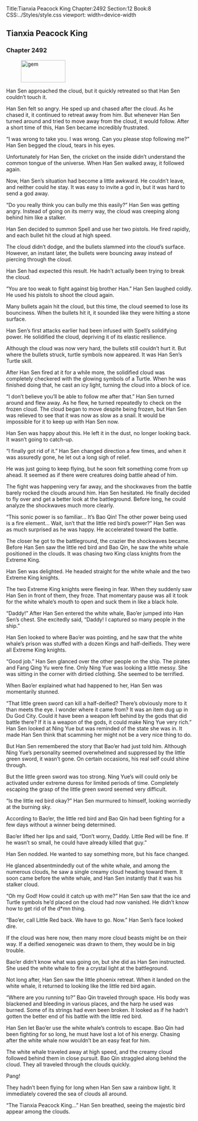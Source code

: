 Title:Tianxia Peacock King 
Chapter:2492 
Section:12 
Book:8 
CSS:../Styles/style.css 
viewport: width=device-width
  
## Tianxia Peacock King
### Chapter 2492 
<figure>
	<img src="../Images/gem.gif" alt="gem" id="gem" width="120" height="60" />
</figure>
  

  
  Han Sen approached the cloud, but it quickly retreated so that Han Sen couldn’t touch it.

Han Sen felt so angry. He sped up and chased after the cloud. As he chased it, it continued to retreat away from him. But whenever Han Sen turned around and tried to move away from the cloud, it would follow. After a short time of this, Han Sen became incredibly frustrated.

“I was wrong to take you. I was wrong. Can you please stop following me?” Han Sen begged the cloud, tears in his eyes.

Unfortunately for Han Sen, the cricket on the inside didn’t understand the common tongue of the universe. When Han Sen walked away, it followed again.

Now, Han Sen’s situation had become a little awkward. He couldn’t leave, and neither could he stay. It was easy to invite a god in, but it was hard to send a god away.

“Do you really think you can bully me this easily?” Han Sen was getting angry. Instead of going on its merry way, the cloud was creeping along behind him like a stalker.

Han Sen decided to summon Spell and use her two pistols. He fired rapidly, and each bullet hit the cloud at high speed.

The cloud didn’t dodge, and the bullets slammed into the cloud’s surface. However, an instant later, the bullets were bouncing away instead of piercing through the cloud.

Han Sen had expected this result. He hadn’t actually been trying to break the cloud.

“You are too weak to fight against big brother Han.” Han Sen laughed coldly. He used his pistols to shoot the cloud again.

Many bullets again hit the cloud, but this time, the cloud seemed to lose its bounciness. When the bullets hit it, it sounded like they were hitting a stone surface.

Han Sen’s first attacks earlier had been infused with Spell’s solidifying power. He solidified the cloud, depriving it of its elastic resilience.

Although the cloud was now very hard, the bullets still couldn’t hurt it. But where the bullets struck, turtle symbols now appeared. It was Han Sen’s Turtle skill.

After Han Sen fired at it for a while more, the solidified cloud was completely checkered with the glowing symbols of a Turtle. When he was finished doing that, he cast an icy light, turning the cloud into a block of ice.

“I don’t believe you’ll be able to follow me after that.” Han Sen turned around and flew away. As he flew, he turned repeatedly to check on the frozen cloud. The cloud began to move despite being frozen, but Han Sen was relieved to see that it was now as slow as a snail. It would be impossible for it to keep up with Han Sen now.

Han Sen was happy about this. He left it in the dust, no longer looking back. It wasn’t going to catch-up.

“I finally got rid of it.” Han Sen changed direction a few times, and when it was assuredly gone, he let out a long sigh of relief.

He was just going to keep flying, but he soon felt something come from up ahead. It seemed as if there were creatures doing battle ahead of him.

The fight was happening very far away, and the shockwaves from the battle barely rocked the clouds around him. Han Sen hesitated. He finally decided to fly over and get a better look at the battleground. Before long, he could analyze the shockwaves much more clearly.

“This sonic power is so familiar… It’s Bao Qin! The other power being used is a fire element… Wait, isn’t that the little red bird’s power?” Han Sen was as much surprised as he was happy. He accelerated toward the battle.

The closer he got to the battleground, the crazier the shockwaves became. Before Han Sen saw the little red bird and Bao Qin, he saw the white whale positioned in the clouds. It was chasing two King class knights from the Extreme King.

Han Sen was delighted. He headed straight for the white whale and the two Extreme King knights.

The two Extreme King knights were fleeing in fear. When they suddenly saw Han Sen in front of them, they froze. That momentary pause was all it took for the white whale’s mouth to open and suck them in like a black hole.

“Daddy!” After Han Sen entered the white whale, Bao’er jumped into Han Sen’s chest. She excitedly said, “Daddy! I captured so many people in the ship.”

Han Sen looked to where Bao’er was pointing, and he saw that the white whale’s prison was stuffed with a dozen Kings and half-deifieds. They were all Extreme King knights.

“Good job.” Han Sen glanced over the other people on the ship. The pirates and Fang Qing Yu were fine. Only Ning Yue was looking a little messy. She was sitting in the corner with dirtied clothing. She seemed to be terrified.

When Bao’er explained what had happened to her, Han Sen was momentarily stunned.

“That little green sword can kill a half-deified? There’s obviously more to it than meets the eye. I wonder where it came from? It was an item dug up in Du God City. Could it have been a weapon left behind by the gods that did battle there? If it is a weapon of the gods, it could make Ning Yue very rich.” Han Sen looked at Ning Yue but was reminded of the state she was in. It made Han Sen think that scamming her might not be a very nice thing to do.

But Han Sen remembered the story that Bao’er had just told him. Although Ning Yue’s personality seemed overwhelmed and suppressed by the little green sword, it wasn’t gone. On certain occasions, his real self could shine through.

But the little green sword was too strong. Ning Yue’s will could only be activated under extreme duress for limited periods of time. Completely escaping the grasp of the little green sword seemed very difficult.

“Is the little red bird okay?” Han Sen murmured to himself, looking worriedly at the burning sky.

According to Bao’er, the little red bird and Bao Qin had been fighting for a few days without a winner being determined.

Bao’er lifted her lips and said, “Don’t worry, Daddy. Little Red will be fine. If he wasn’t so small, he could have already killed that guy.”

Han Sen nodded. He wanted to say something more, but his face changed.

He glanced absentmindedly out of the white whale, and among the numerous clouds, he saw a single creamy cloud heading toward them. It soon came before the white whale, and Han Sen instantly that it was his stalker cloud.

“Oh my God! How could it catch up with me?” Han Sen saw that the ice and Turtle symbols he’d placed on the cloud had now vanished. He didn’t know how to get rid of the d*mn thing.

“Bao’er, call Little Red back. We have to go. Now.” Han Sen’s face looked dire.

If the cloud was here now, then many more cloud beasts might be on their way. If a deified xenogeneic was drawn to them, they would be in big trouble.

Bao’er didn’t know what was going on, but she did as Han Sen instructed. She used the white whale to fire a crystal light at the battleground.

Not long after, Han Sen saw the little phoenix retreat. When it landed on the white whale, it returned to looking like the little red bird again.

“Where are you running to?” Bao Qin traveled through space. His body was blackened and bleeding in various places, and the harp he used was burned. Some of its strings had even been broken. It looked as if he hadn’t gotten the better end of his battle with the little red bird.

Han Sen let Bao’er use the white whale’s controls to escape. Bao Qin had been fighting for so long, he must have lost a lot of his energy. Chasing after the white whale now wouldn’t be an easy feat for him.

The white whale traveled away at high speed, and the creamy cloud followed behind them in close pursuit. Bao Qin straggled along behind the cloud. They all traveled through the clouds quickly.

Pang!

They hadn’t been flying for long when Han Sen saw a rainbow light. It immediately covered the sea of clouds all around.

“The Tianxia Peacock King…” Han Sen breathed, seeing the majestic bird appear among the clouds.

